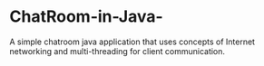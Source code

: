 # ChatRoom-in-Java-
A simple chatroom java application that uses concepts of Internet networking and multi-threading for client communication. 
